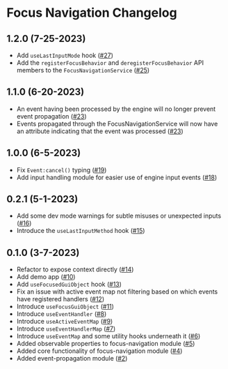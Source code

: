 # Focus Navigation Changelog

## 1.2.0 (7-25-2023)
* Add `useLastInputMode` hook ([#27](https://github.com/Roblox/focus-navigation/pull/27))
* Add the `registerFocusBehavior` and `deregisterFocusBehavior` API members to the `FocusNavigationService` ([#25](https://github.com/Roblox/focus-navigation/pull/25))

## 1.1.0 (6-20-2023)

* An event having been processed by the engine will no longer prevent event propagation ([#23](https://github.com/Roblox/focus-navigation/pull/23))
* Events propagated through the FocusNavigationService will now have an attribute indicating that the event was processed ([#23](https://github.com/Roblox/focus-navigation/pull/23))


## 1.0.0 (6-5-2023)

* Fix `Event:cancel()` typing ([#19](https://github.com/Roblox/focus-navigation/pull/19))
* Add input handling module for easier use of engine input events ([#18](https://github.com/Roblox/focus-navigation/pull/18))

## 0.2.1 (5-1-2023)

* Add some dev mode warnings for subtle misuses or unexpected inputs ([#16](https://github.com/Roblox/focus-navigation/pull/16))
* Introduce the `useLastInputMethod` hook ([#15](https://github.com/Roblox/focus-navigation/pull/15))

## 0.1.0 (3-7-2023)

* Refactor to expose context directly ([#14](https://github.com/Roblox/focus-navigation/pull/14))
* Add demo app ([#10](https://github.com/Roblox/focus-navigation/pull/10))
* Add `useFocusedGuiObject` hook ([#13](https://github.com/Roblox/focus-navigation/pull/13))
* Fix an issue with active event map not filtering based on which events have registered handlers ([#12](https://github.com/Roblox/focus-navigation/pull/12))
* Introduce `useFocusGuiObject` ([#11](https://github.com/Roblox/focus-navigation/pull/11))
* Introduce `useEventHandler` ([#8](https://github.com/Roblox/focus-navigation/pull/8))
* Introduce `useActiveEventMap` ([#9](https://github.com/Roblox/focus-navigation/pull/9))
* Introduce `useEventHandlerMap` ([#7](https://github.com/Roblox/focus-navigation/pull/7))
* Introduce `useEventMap` and some utility hooks underneath it ([#6](https://github.com/Roblox/focus-navigation/pull/6))
* Added observable properties to focus-navigation module ([#5](https://github.com/Roblox/focus-navigation/pull/5))
* Added core functionality of focus-navigation module ([#4](https://github.com/Roblox/focus-navigation/pull/4))
* Added event-propagation module ([#2](https://github.com/Roblox/focus-navigation/pull/2))